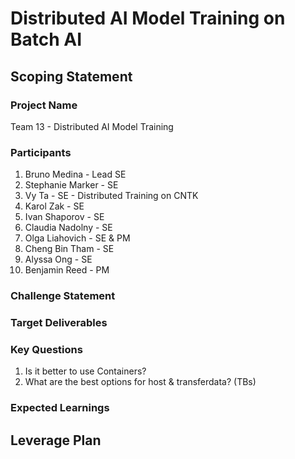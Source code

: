 # Distributed AI Model Training on Batch AI 

## Scoping Statement

### Project Name

Team 13 - Distributed AI Model Training

### Participants

 1. Bruno Medina - Lead SE
 1. Stephanie Marker - SE
 3. Vy Ta - SE - Distributed Training on CNTK
 1. Karol Zak - SE
 1. Ivan Shaporov - SE
 1. Claudia Nadolny - SE
 1. Olga Liahovich - SE & PM
 1. Cheng Bin Tham - SE
 1. Alyssa Ong - SE
 1. Benjamin Reed - PM

### Challenge Statement

### Target Deliverables

### Key Questions

1. Is it better to use Containers?
1. What are the best options for host & transferdata? (TBs)

### Expected Learnings

## Leverage Plan

###
